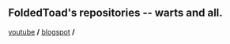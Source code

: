 ## FoldedToad's repositories -- warts and all.

[youtube][youtube] **/**
[blogspot][blogspot] **/**

[youtube]: https://youtube.com/foldedtoad
[blogspot]: https://foldedtoadfroth/blogspot.com
